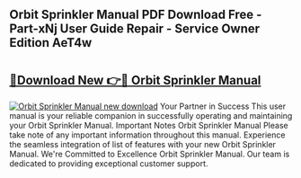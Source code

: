## Orbit Sprinkler Manual PDF Download Free - Part-xNj User Guide Repair - Service Owner Edition AeT4w

# <h2><a href="http://bc41251.oget.top/?id=Orbit+Sprinkler+Manual">🔗Download New 👉🔴 Orbit Sprinkler Manual</a></h2>

[![Orbit Sprinkler Manual new download](https://i.imgur.com/5g1atiW.png)](http://bc41251.oget.top/?id=Orbit+Sprinkler+Manual)
Your Partner in Success This user manual is your reliable companion in successfully operating and maintaining your Orbit Sprinkler Manual. Important Notes Orbit Sprinkler Manual Please take note of any important information throughout this manual. Experience the seamless integration of list of features with your new Orbit Sprinkler Manual. We're Committed to Excellence Orbit Sprinkler Manual. Our team is dedicated to providing exceptional customer support.
